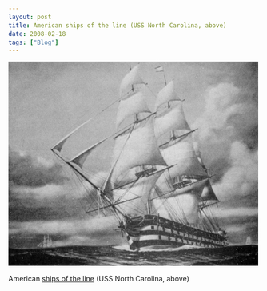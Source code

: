 ```yaml
---
layout: post
title: American ships of the line (USS North Carolina, above)
date: 2008-02-18
tags: ["Blog"]
---
```


![](k3Im6rfOq5lc2j1ogol7ptPj_500.png)  

American [ships of the line](http://www.hazegray.org/danfs/line/sotl.htm) (USS North Carolina, above)